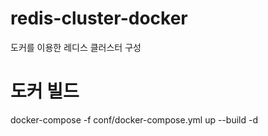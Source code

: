 # redis-cluster-docker
도커를 이용한 레디스 클러스터 구성

# 도커 빌드
docker-compose -f conf/docker-compose.yml up --build -d

